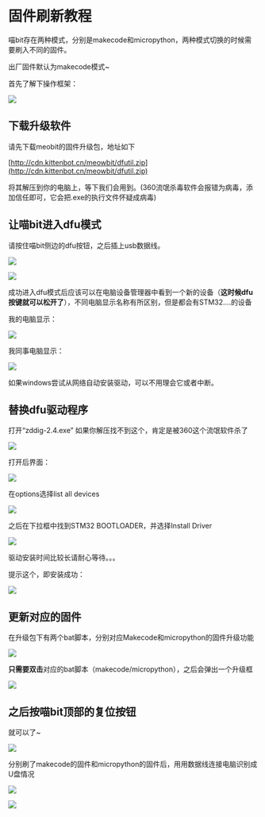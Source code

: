 # 固件刷新教程

喵bit存在两种模式，分别是makecode和micropython，两种模式切换的时候需要刷入不同的固件。

出厂固件默认为makecode模式~

首先了解下操作框架：

![](./image/c01_11.png)

## 下载升级软件

请先下载meobit的固件升级包，地址如下

[http://cdn.kittenbot.cn/meowbit/dfutil.zip](http://cdn.kittenbot.cn/meowbit/dfutil.zip)

将其解压到你的电脑上，等下我们会用到。(360流氓杀毒软件会报错为病毒，添加信任即可，它会把.exe的执行文件怀疑成病毒)

## 让喵bit进入dfu模式

请按住喵bit侧边的dfu按钮，之后插上usb数据线。

![](./image/c01_16.png)

![](./image/01.gif)

成功进入dfu模式后应该可以在电脑设备管理器中看到一个新的设备（**这时候dfu按键就可以松开了**），不同电脑显示名称有所区别，但是都会有STM32....的设备

我的电脑显示：

![](./image/c01_01.png)

我同事电脑显示：

![](./image/c01_07.png)

如果windows尝试从网络自动安装驱动，可以不用理会它或者中断。

## 替换dfu驱动程序

打开“zddig-2.4.exe” 如果你解压找不到这个，肯定是被360这个流氓软件杀了

![](./image/c01_08.png)

打开后界面：

![](./image/c01_02.png)

在options选择list all devices

![](./image/c01_03.png)

之后在下拉框中找到STM32 BOOTLOADER，并选择Install Driver

![](./image/c01_04.png)

驱动安装时间比较长请耐心等待。。。

提示这个，即安装成功：

![](./image/c01_09.png)

## 更新对应的固件

在升级包下有两个bat脚本，分别对应Makecode和micropython的固件升级功能

![](./image/c01_05.png)

**只需要双击**对应的bat脚本（makecode/micropython），之后会弹出一个升级框

![](./image/c01_06.png)

## 之后按喵bit顶部的复位按钮

就可以了~

![](./image/c01_17.png)

分别刷了makecode的固件和micropython的固件后，用用数据线连接电脑识别成U盘情况

![](./image/c01_12.png)

![](./image/c01_10.png)

